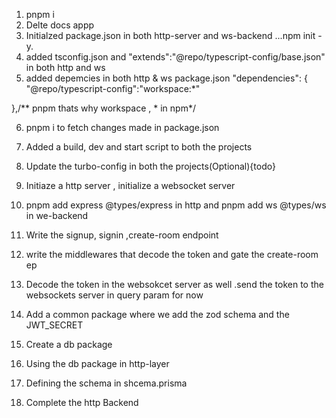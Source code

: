 1. pnpm i 
2. Delte docs appp
3. Initialzed package.json in both http-server and ws-backend ...npm init -y.
4. added tsconfig.json and "extends":"@repo/typescript-config/base.json" in both http and ws
5. added depemcies in both http & ws package.json "dependencies": {
    "@repo/typescript-config":"workspace:*" 
    
  },/** pnpm thats why workspace , * in npm*/

  6. pnpm i to fetch changes made in package.json

  7. Added a build, dev and start script to both the projects 
  8. Update the turbo-config in both the projects(Optional){todo}
  9. Initiaze a http server , initialize a websocket server
  10. pnpm add express @types/express in http and pnpm add ws @types/ws in we-backend
  11. Write the signup, signin ,create-room endpoint
  12. write the middlewares that decode the token and gate the create-room ep
  
  13. Decode the token in the websokcet server as well .send the token to the websockets server in query param for now
  14. Add a common package where we add the zod schema and the JWT_SECRET

  15. Create a db package
  16. Using the db package in http-layer
  17. Defining the schema in shcema.prisma
  18. Complete the http Backend
  

